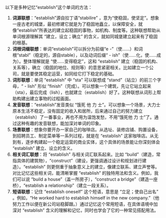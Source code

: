 以下是多种记忆“establish”这个单词的方法：
1. **词源联想**：“establish”源自拉丁语“stabilire” ，意为“使稳固，使坚定”。想象一座古老的城堡，最初修建它就是为了稳固地矗立，以保障安全，就像“establish”所表达的建立起稳固的事物，如机构、制度等。这种联想帮助从单词根源理解其 “建立，设立；确立” 的含义，就如同城堡建立起来有了稳固的根基。 
2. **词根词缀联想**：单词“establish”可以拆分为前缀“e -”（使……）和词根“stabl”（稳定的，源自stable），以及动词后缀“ - ish”（使……化，使……成为）。整体理解就是 “使……变得稳定”，这和 “establish” 建立（稳固的机构、关系等），确立（稳固的地位、规则等）的意思紧密相关。比如建立一个公司，就是要使其稳定运营，如同给它打下稳定的基础。
3. **词形联想**：单词 “establish” 中 “sta” 可以联想成 “stand”（站立）的前三个字母，“ - lish” 形似 “finish”（完成）。可以想象一个建筑，先让它站立起来（sta），最后完成（lish），也就建立（establish）好了。这种联想从词形上帮助构建出建立事物的过程画面。 
4. **发音联想**：“establish”发音类似 “饿死 他 力 士”。可以想象一个场景，大力士原本生活不稳定，没有固定的收入和居所，后来通过自己的努力建立（establish）了一番事业，再也不用为温饱发愁，不用“饿死他 力 士”了。通过这种有趣的发音联想，能加深对单词的印象。 
5. **场景联想**：想象你要开办一家自己的咖啡店。从选址、装修店铺、购置设备，到招聘员工、制定菜单等一系列过程，就是在 “establish” 这家咖啡店。从无到有，逐步构建起一个稳定运营的商业实体，这个具体的场景能让你深刻体会 “establish” 建立、设立的含义。 
6. **相关词汇联想**：将 “establish” 与相关词汇联系起来。比如 “build”（建造，常指具体的建筑物），“construct”（建设，更强调通过设计和规划进行建造）。“establish” 则更侧重于抽象意义上的建立，像建立联系、建立声誉等。对比记忆这些相关词，能清晰掌握 “establish” 的独特用法和含义。例如，我们可以说 “build a house”（盖一所房子），“construct a bridge”（建造一座桥），“establish a relationship”（建立一段关系）。 
7. **短语联想**：记住 “establish oneself” 这个短语，意思是 “立足；使自己出名” 。例如，“He worked hard to establish himself in the new company.”（他努力工作以便在新公司站稳脚跟。）通过记忆这个常用短语，在具体语境中加深对 “establish” 含义的理解和记忆，同时也学会了它的一种常见搭配用法。 